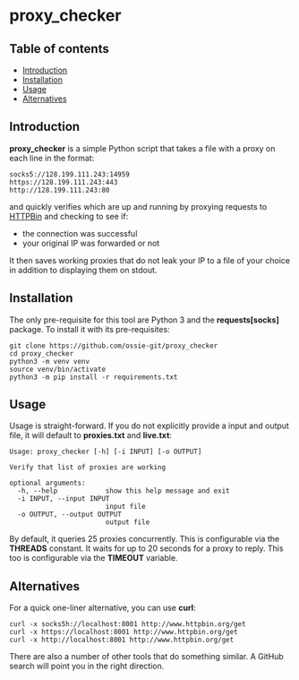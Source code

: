 # proxy_checker

## Table of contents

* [Introduction](#introduction)
* [Installation](#installation)
* [Usage](#usage)
* [Alternatives](#alternatives)

## Introduction

**proxy_checker** is a simple Python script that takes a file with a proxy on each line in the format:

~~~
socks5://128.199.111.243:14959
https://128.199.111.243:443
http://128.199.111.243:80
~~~

and quickly verifies which are up and running by proxying requests to [HTTPBin](httpbin.org/get) and checking to see if:

* the connection was successful
* your original IP was forwarded or not

It then saves working proxies that do not leak your IP to a file of your choice in addition to displaying them on stdout.

## Installation

The only pre-requisite for this tool are Python 3 and the **requests[socks]** package. To install it with its pre-requisites:

~~~
git clone https://github.com/ossie-git/proxy_checker
cd proxy_checker
python3 -m venv venv
source venv/bin/activate
python3 -m pip install -r requirements.txt
~~~

## Usage

Usage is straight-forward. If you do not explicitly provide a input and output file, it will default to **proxies.txt** and **live.txt**:

~~~
Usage: proxy_checker [-h] [-i INPUT] [-o OUTPUT]

Verify that list of proxies are working

optional arguments:
  -h, --help            show this help message and exit
  -i INPUT, --input INPUT
                        input file
  -o OUTPUT, --output OUTPUT
                        output file
~~~

By default, it queries 25 proxies concurrently. This is configurable via the **THREADS** constant. It waits for up to 20 seconds for a proxy to reply. This too is configurable via the **TIMEOUT** variable.

## Alternatives

For a quick one-liner alternative, you can use **curl**:

~~~
curl -x socks5h://localhost:8001 http://www.httpbin.org/get
curl -x https://localhost:8001 http://www.httpbin.org/get
curl -x http://localhost:8001 http://www.httpbin.org/get
~~~

There are also a number of other tools that do something similar. A GitHub search will point you in the right direction.
